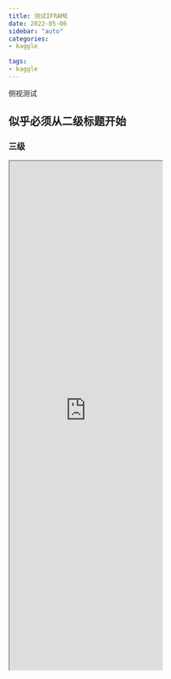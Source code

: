 ```yaml
---
title: 测试IFRAME
date: 2022-05-06
sidebar: "auto"
categories:
- kaggle
  
tags:
- kaggle
---
```


<!-- more -->

侧视测试

## 似乎必须从二级标题开始

### 三级

<iframe src="https://kuro7766.github.io/BlogProject/build/web/index.html"/ height="1000">

